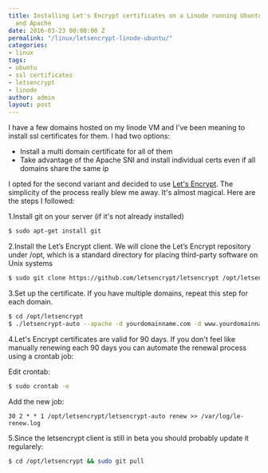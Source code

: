 ```yaml
---
title: Installing Let's Encrypt certificates on a Linode running Ubuntu 14.04 LTS
  and Apache
date: 2016-03-23 00:00:00 Z
permalink: "/linux/letsencrypt-linode-ubuntu/"
categories:
- linux
tags:
- ubuntu
- ssl certificates
- letsencrypt
- linode
author: admin
layout: post
---
```


I have a few domains hosted on my linode VM and I've been meaning to install ssl certificates for them. I had two options:

* Install a multi domain certificate for all of them
* Take advantage of the Apache SNI and install individual certs even if all domains share the same ip

I opted for the second variant and decided to use [Let's Encrypt](https://letsencrypt.org). The simplicity of the process really blew me away. It's almost magical. Here are the steps I followed:

1.Install git on your server (if it's not already installed)

```bash
$ sudo apt-get install git 
```
2.Install the Let’s Encrypt client. We will clone the Let’s Encrypt repository under /opt, which is a standard directory for placing third-party software on Unix systems

``` bash
$ sudo git clone https://github.com/letsencrypt/letsencrypt /opt/letsencrypt 
```
3.Set up the certificate. If you have multiple domains, repeat this step for each domain.

``` bash
$ cd /opt/letsencrypt
$ ./letsencrypt-auto --apache -d yourdomainname.com -d www.yourdomainname.com
```
4.Let's Encrypt certificates are valid for 90 days. If you don't feel like manually renewing each 90 days you can automate the renewal process using a crontab job:

Edit crontab:

``` bash
$ sudo crontab -e
```
Add the new job:

```
30 2 * * 1 /opt/letsencrypt/letsencrypt-auto renew >> /var/log/le-renew.log
```

5.Since the letsencrypt client is still in beta you should probably update it regularely:

``` bash
$ cd /opt/letsencrypt && sudo git pull
```